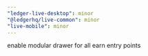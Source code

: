 ```yaml
---
"ledger-live-desktop": minor
"@ledgerhq/live-common": minor
"live-mobile": minor
---
```


enable modular drawer for all earn entry points
